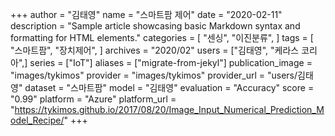 +++
author = "김태영"
name = "스마트팜 제어"
date = "2020-02-11"
description = "Sample article showcasing basic Markdown syntax and formatting for HTML elements."
categories = [
    "센싱",
    "이진분류",
]
tags = [
    "스마트팜",
    "장치제어",
]
archives = "2020/02"
users = ["김태영", "케라스 코리아",]
series = ["IoT"]
aliases = ["migrate-from-jekyl"]
publication_image = "images/tykimos"
provider = "images/tykimos"
provider_url = "users/김태영"
dataset = "스마트팜"
model = "김태영"
evaluation = "Accuracy"
score = "0.99"
platform = "Azure"
platform_url = "https://tykimos.github.io/2017/08/20/Image_Input_Numerical_Prediction_Model_Recipe/"
+++

